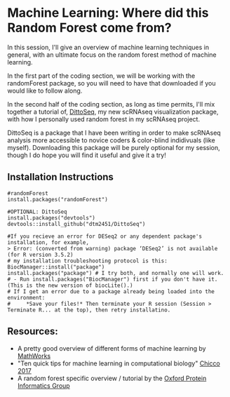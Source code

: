 # Machine Learning: Where did this Random Forest come from?

In this session, I'll give an overview of machine learning techniques in general, with an ultimate focus on the random forest method of machine learning.

In the first part of the coding section, we will be working with the randomForest package, so you will need to have that downloaded if you would like to follow along.

In the second half of the coding section, as long as time permits, I'll mix together a tutorial of, [DittoSeq](https://github.com/dtm2451/DittoSeq), my new scRNAseq visualization package, with how I personally used random forest in my scRNAseq project.

DittoSeq is a package that I have been writing in order to make scRNAseq analysis more accessible to novice coders & color-blind indidivuals (like myself).  Downloading this package will be purely optional for my session, though I do hope you will find it useful and give it a try!

## Installation Instructions

```
#randomForest
install.packages("randomForest")

#OPTIONAL: DittoSeq
install.packages("devtools")
devtools::install_github("dtm2451/DittoSeq")

#If you recieve an error for DESeq2 or any dependent package's installation, for example,
> Error: (converted from warning) package ‘DESeq2’ is not available (for R version 3.5.2)
# my installation troubleshooting protocol is this:
BiocManager::install("package")
install.packages("package") # I try both, and normally one will work.
# - Run install.packages("BiocManager") first if you don't have it.  (This is the new version of biocLite().)
# If I get an error due to a package already being loaded into the environment:
#     *Save your files!* Then terminate your R session (Session > Terminate R... at the top), then retry installatino.
```

## Resources:

- A pretty good overview of different forms of machine learning by [MathWorks](https://www.mathworks.com/discovery/machine-learning.html)
- "Ten quick tips for machine learning in computational biology" [Chicco 2017](https://www.ncbi.nlm.nih.gov/pmc/articles/PMC5721660/)
- A random forest specific overview / tutorial by the [Oxford Protein Informatics Group](https://www.blopig.com/blog/2017/04/a-very-basic-introduction-to-random-forests-using-r/)

